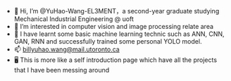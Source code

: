 - 👋 Hi, I’m @YuHao-Wang-EL3MENT，a second-year graduate studying Mechanical Industrial Engineering @ uoft
- 👀 I’m interested in computer vision and image processing relate area
- 🌱 I have learnt some basic machine learning technic such as ANN, CNN, GAN, RNN and successfully trained some personal YOLO model.
- 📫 billyuhao.wang@mail.utoronto.ca
- 🖥 This is more like a self introduction page which have all the projects that I have been messing around

<!---
YuHao-Wang-EL3MENT/YuHao-Wang-EL3MENT is a ✨ special ✨ repository because its `README.md` (this file) appears on your GitHub profile.
You can click the Preview link to take a look at your changes.
--->
